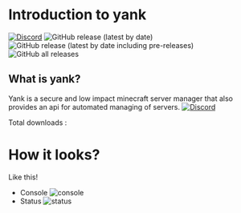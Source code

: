 # Introduction to yank
[![Discord](https://img.shields.io/discord/790676398602715208)](https://discord.gg/VVuQB868wU)
![GitHub release (latest by date)](https://img.shields.io/github/v/release/LukeOnuke/yank?color=lime)
![GitHub release (latest by date including pre-releases)](https://img.shields.io/github/v/release/LukeOnuke/yank?color=lime&include_prereleases)
![GitHub all releases](https://img.shields.io/github/downloads/LukeOnuke/yank/total)


## What is yank?
Yank is a secure and low impact minecraft server manager that
also provides an api for automated managing of servers.
[![Discord](https://img.shields.io/discord/790676398602715208)](https://discord.gg/VVuQB868wU)

Total downloads : 

# How it looks?
Like this!

- Console ![console](https://i.imgur.com/aIGEFUC.png)
- Status ![status](https://i.imgur.com/mueqAU3.png)